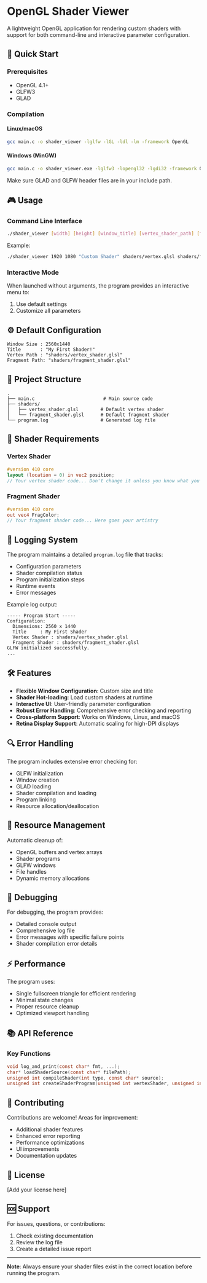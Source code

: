 # OpenGL Shader Viewer

A lightweight OpenGL application for rendering custom shaders with support for both command-line and interactive parameter configuration.

## 🚀 Quick Start

### Prerequisites

- OpenGL 4.1+
- GLFW3
- GLAD

### Compilation

#### Linux/macOS
```bash
gcc main.c -o shader_viewer -lglfw -lGL -ldl -lm -framework OpenGL
```

#### Windows (MinGW)
```bash
gcc main.c -o shader_viewer.exe -lglfw3 -lopengl32 -lgdi32 -framework OpenGL
```

Make sure GLAD and GLFW header files are in your include path.

## 🎮 Usage

### Command Line Interface
```bash
./shader_viewer [width] [height] [window_title] [vertex_shader_path] [fragment_shader_path]
```

Example:
```bash
./shader_viewer 1920 1080 "Custom Shader" shaders/vertex.glsl shaders/fragment.glsl
```

### Interactive Mode
When launched without arguments, the program provides an interactive menu to:
1. Use default settings
2. Customize all parameters

## ⚙️ Default Configuration

```
Window Size : 2560x1440
Title       : "My First Shader!"
Vertex Path : "shaders/vertex_shader.glsl"
Fragment Path: "shaders/fragment_shader.glsl"
```

## 📁 Project Structure

```
.
├── main.c                         # Main source code
├── shaders/
│   ├── vertex_shader.glsl        # Default vertex shader
│   └── fragment_shader.glsl      # Default fragment shader
└── program.log                   # Generated log file
```

## 🎨 Shader Requirements

### Vertex Shader
```glsl
#version 410 core
layout (location = 0) in vec2 position;
// Your vertex shader code... Don't change it unless you know what you're doing
```

### Fragment Shader
```glsl
#version 410 core
out vec4 FragColor;
// Your fragment shader code... Here goes your artistry
```

## 📝 Logging System

The program maintains a detailed `program.log` file that tracks:

- Configuration parameters
- Shader compilation status
- Program initialization steps
- Runtime events
- Error messages

Example log output:
```
----- Program Start -----
Configuration:
  Dimensions: 2560 x 1440
  Title     : My First Shader
  Vertex Shader : shaders/vertex_shader.glsl
  Fragment Shader : shaders/fragment_shader.glsl
GLFW initialized successfully.
...
```

## 🛠️ Features

- **Flexible Window Configuration**: Custom size and title
- **Shader Hot-loading**: Load custom shaders at runtime
- **Interactive UI**: User-friendly parameter configuration
- **Robust Error Handling**: Comprehensive error checking and reporting
- **Cross-platform Support**: Works on Windows, Linux, and macOS
- **Retina Display Support**: Automatic scaling for high-DPI displays

## 🔍 Error Handling

The program includes extensive error checking for:

- GLFW initialization
- Window creation
- GLAD loading
- Shader compilation and loading
- Program linking
- Resource allocation/deallocation

## 🔄 Resource Management

Automatic cleanup of:
- OpenGL buffers and vertex arrays
- Shader programs
- GLFW windows
- File handles
- Dynamic memory allocations

## 🐛 Debugging

For debugging, the program provides:
- Detailed console output
- Comprehensive log file
- Error messages with specific failure points
- Shader compilation error details

## ⚡ Performance

The program uses:
- Single fullscreen triangle for efficient rendering
- Minimal state changes
- Proper resource cleanup
- Optimized viewport handling

## 📚 API Reference

### Key Functions

```c
void log_and_print(const char* fmt, ...);
char* loadShaderSource(const char* filePath);
unsigned int compileShader(int type, const char* source);
unsigned int createShaderProgram(unsigned int vertexShader, unsigned int fragmentShader);
```

## 🤝 Contributing

Contributions are welcome! Areas for improvement:
- Additional shader features
- Enhanced error reporting
- Performance optimizations
- UI improvements
- Documentation updates

## 📄 License

[Add your license here]

## 🆘 Support

For issues, questions, or contributions:
1. Check existing documentation
2. Review the log file
3. Create a detailed issue report

---

**Note**: Always ensure your shader files exist in the correct location before running the program.
